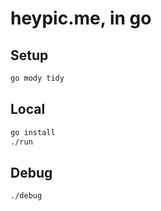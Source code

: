 # heypic.me, in go

## Setup

```bash
go mody tidy
```

## Local

```bash
go install
./run
```

## Debug

```bash
./debug
```
